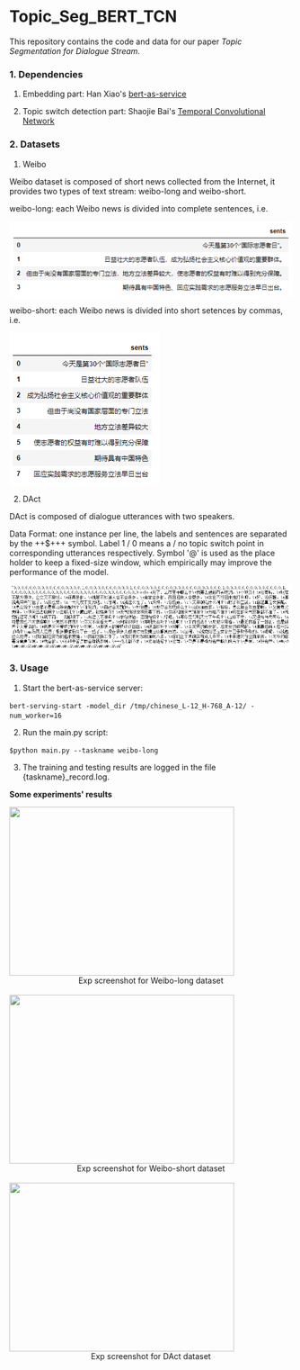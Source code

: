 # Topic_Seg_BERT_TCN
This repository contains the code and data for our paper *Topic Segmentation for Dialogue Stream*.

### 1. Dependencies

1) Embedding part: Han Xiao's [bert-as-service](https://github.com/hanxiao/bert-as-service)

2) Topic switch detection part: Shaojie Bai's [Temporal Convolutional Network](https://github.com/locuslab/TCN)

### 2. Datasets

1) Weibo

Weibo dataset is composed of short news collected from the Internet, it provides two types of text stream: weibo-long and weibo-short.

weibo-long: each Weibo news is divided into complete sentences, i.e.

<img src="./imgs/weibo-long_example.png" align=center />

weibo-short: each Weibo news is divided into short setences by commas, i.e.

<img src="./imgs/weibo-short_example.png" align=center />

2) DAct

DAct is composed of dialogue utterances with two speakers.

Data Format: one instance per line, the labels and sentences are separated by the ++$+++ symbol. Label 1 / 0 means a / no topic switch point in corresponding utterances respectively. Symbol '@' is used as the place holder to keep a fixed-size window, which empirically may improve the performance of the model.

<img src="./imgs/dact_example.png" align=center />



### 3. Usage

1) Start the bert-as-service server:

```bert-serving-start -model_dir /tmp/chinese_L-12_H-768_A-12/ -num_worker=16```

2) Run the main.py script:

```$python main.py --taskname weibo-long```

3) The training and testing results are logged in the file {taskname}_record.log.



**Some experiments' results**

<img width="400" height="300" src="./imgs/weibo-long_result.png" align=center />

<center>Exp screenshot for Weibo-long dataset</center><br>





<img width="400" height="300" src="./imgs/weibo-short_result.png" align=center />

<center>Exp screenshot for Weibo-short dataset</center><br>





<img width="400" height="300" src="./imgs/dact_result.png" align=center />

<center> Exp screenshot for DAct dataset</center><br>



